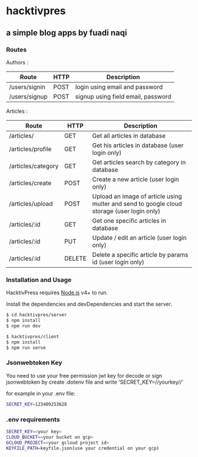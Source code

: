 # hacktivpres

## a simple blog apps by fuadi naqi

### Routes

Authors :

| Route | HTTP | Description |
| ----- | ---- | ----------- |
| /users/signin | POST | login using email and password |
| /users/signup | POST | signup using field email, password |

Articles :

| Route | HTTP | Description |
| ----- | ---- | ----------- |
| /articles/ | GET | Get all articles in database |
| /articles/profile | GET | Get his articles in database (user login only) |
| /articles/category | GET | Get articles search by category in database |
| /articles/create | POST | Create a new article (user login only) |
| /articles/upload | POST | Upload an image of article using multer and send to google cloud storage (user login only) |
| /articles/:id | GET | Get one specific articles in database |
| /articles/:id | PUT | Update / edit an article (user login only) |
| /articles/:id | DELETE | Delete a specific article by params id (user login only) |

### Installation and Usage

HacktivPress requires [Node.js](https://nodejs.org/) v4+ to run.

Install the dependencies and devDependencies and start the server.

```sh
$ cd hacktivpres/server
$ npm install
$ npm run dev
```

```sh
$ hacktivpres/client
$ npm install
$ npm run serve
```

### Jsonwebtoken Key
You need to use your free permission jwt key for decode or sign jsonwebtoken by create .dotenv file and write 'SECRET_KEY=//yourkey//'

for example in your .env file:
```sh
SECRET_KEY=123409253628
```

### .env requirements

```sh
SECRET_KEY=<your key>
CLOUD_BUCKET=<your bucket on gcp>
GCLOUD_PROJECT=<your gcloud project id>
KEYFILE_PATH=keyfile.json(use your credential on your gcp)
```
